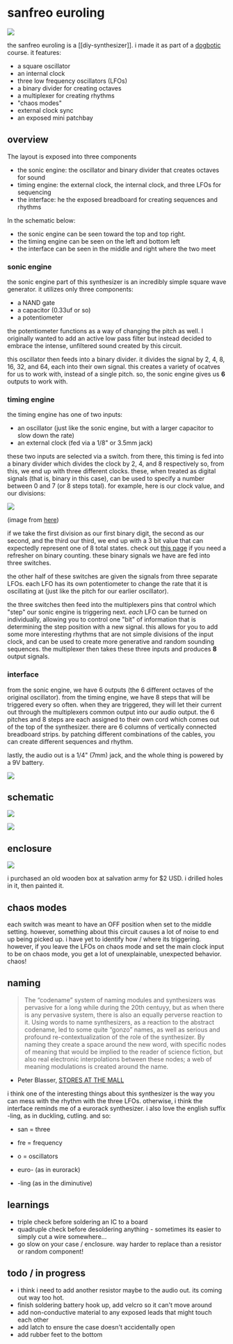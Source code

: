 # sanfreo euroling

<img src="resources/img/dithered_sanfreo_3.png"></img>

the sanfreo euroling is a [[diy-synthesizer]]. i made it as part of a [dogbotic](https://dogbotic.com/) course. it features:

* a square oscillator
* an internal clock
* three low frequency oscillators (LFOs)
* a binary divider for creating octaves
* a multiplexer for creating rhythms
* "chaos modes"
* external clock sync
* an exposed mini patchbay

## overview

The layout is exposed into three components

* the sonic engine: the oscillator and binary divider that creates octaves for sound
* timing engine: the external clock, the internal clock, and three LFOs for sequencing
* the interface: he the exposed breadboard for creating sequences and rhythms

In the schematic below:
* the sonic engine can be seen toward the top and top right.
* the timing engine can be seen on the left and bottom left
* the interface can be seen in the middle and right where the two meet

### sonic engine

the sonic engine part of this synthesizer is an incredibly simple square wave generator. it utilizes only three components:
* a NAND gate
* a capacitor (0.33uf or so)
* a potentiometer

the potentiometer functions as a way of changing the pitch as well. I originally wanted to add an active low pass filter but instead decided to embrace the intense, unfiltered sound created by this circuit.

this oscillator then feeds into a binary divider. it divides the signal by 2, 4, 8, 16, 32, and 64, each into their own signal. this creates a variety of ocatves for us to work with, instead of a single pitch. so, the sonic engine gives us **6** outputs to work with.

### timing engine

the timing engine has one of two inputs:
* an oscillator (just like the sonic engine, but with a larger capacitor to slow down the rate)
* an external clock (fed via a 1/8" or 3.5mm jack)

these two inputs are selected via a switch. from there, this timing is fed into a binary divider which divides the clock by 2, 4, and 8 respectively so, from this, we end up with three different clocks. these, when treated as digital signals (that is, binary in this case), can be used to specify a number between 0 and 7 (or 8 steps total). for example, here is our clock value, and our divisions:

<img src="resources/img/ripple_counter.png"></img>

(image from [here](https://www.eecs.tufts.edu/~dsculley/tutorial/flopsandcounters/flops6.html))

if we take the first division as our first binary digit, the second as our second, and the third our third, we end up with a 3 bit value that can expectedly represent one of 8 total states. check out [this page](https://wiki.xxiivv.com/site/binary.html) if you need a refresher on binary counting. these binary signals we have are fed into three switches.

the other half of these switches are given the signals from three separate LFOs. each LFO has its own potentiometer to change the rate that it is oscillating at (just like the pitch for our earlier oscillator).

the three switches then feed into the multiplexers pins that control which "step" our sonic engine is triggering next. _each_ LFO can be turned on individually, allowing you to control one "bit" of information that is determining the step position with a new signal. this allows for you to add some more interesting rhythms that are not simple divisions of the input clock, and can be used to create more generative and random sounding sequences. the multiplexer then takes these three inputs and produces **8** output signals.

### interface

from the sonic engine, we have 6 outputs (the 6 different octaves of the original oscillator). from the timing engine, we have 8 steps that will be triggered every so often. when they are triggered, they will let their current out through the multiplexers common output into our audio output. the 6 pitches and 8 steps are each assigned to their own cord which comes out of the top of the synthesizer. there are 6 columns of vertically connected breadboard strips. by patching different combinations of the cables, you can create different sequences and rhythm.

lastly, the audio out is a 1/4" (7mm) jack, and the whole thing is powered by a 9V battery.

<img src="resources/img/dithered_sanfreo_4.png"></img>


## schematic

<img src="resources/img/dithered_sanfreo_1.png"></img>

<img src="resources/img/sanfreo_euroling.png"></img>


## enclosure

<img src="resources/img/dithered_sanfreo_2.png"></img>

i purchased an old wooden box at salvation army for $2 USD. i drilled holes in it, then painted it.

## chaos modes

each switch was meant to have an OFF position when set to the middle setting. however, something about this circuit causes a lot of noise to end up being picked up. i have yet to identify how / where its triggering. however, if you leave the LFOs on chaos mode and set the main clock input to be on chaos mode,
you get a lot of unexplainable, unexpected behavior. chaos!

## naming

> The “codename” system of naming modules and synthesizers was pervasive for a long while during the 20th centuyy, but as when there is any pervasive system, there is also an equally perverse reaction to it. Using words to name synthesizers, as a reaction to the abstract codename, led to some quite “gonzo” names, as well as serious and profound re-contextualization of the role of the synthesizer. By naming they create a space around the new word, with specific nodes of meaning that would be implied to the reader of science fiction, but also real electronic interpolations between these nodes; a web of meaning modulations is created around the name.

- Peter Blasser, [STORES AT THE MALL](http://www.synthmall.com/portDOCK/wesleyanTHESIS.pdf)

i think one of the interesting things about this synthesizer is the way you can mess with the rhythm with the three LFOs.
otherwise, i think the interface reminds me of a eurorack synthesizer. i also love the english suffix -ling, as in duckling, cutling.
and so:

* san = three
* fre = frequency
* o = oscillators

* euro- (as in eurorack)
* -ling (as in the diminutive)


## learnings

* triple check before soldering an IC to a board
* quadruple check before desoldering anything - sometimes its easier to simply cut a wire somewhere...
* go slow on your case / enclosure. way harder to replace than a resistor or random component!

## todo / in progress

* i think i need to add another resistor maybe to the audio out. its coming out way too hot.
* finish soldering battery hook up, add velcro so it can't move around
* add non-conductive material to any exposed leads that might touch each other
* add latch to ensure the case doesn't accidentally open
* add rubber feet to the bottom
